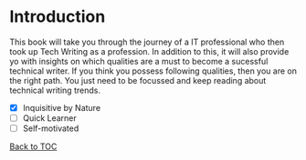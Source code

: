 # Introduction

This book will take you through the journey of a IT professional who then took up Tech Writing as a profession.
In addition to this, it will also provide yo with insights on which qualities are a must to become a sucessful technical writer.
If you think you possess following qualities, then you are on the right path. You just need to be focussed and keep reading about technical writing trends.
- [x] Inquisitive by Nature
- [ ] Quick Learner
- [ ] Self-motivated

[Back to TOC](table_of_contents.md)